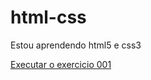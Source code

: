# html-css

Estou aprendendo html5 e css3

<a href="https://nicolashiroma.github.io/html-css/exercicios/ex001" target="__blank">Executar o exercicio 001 </a> 